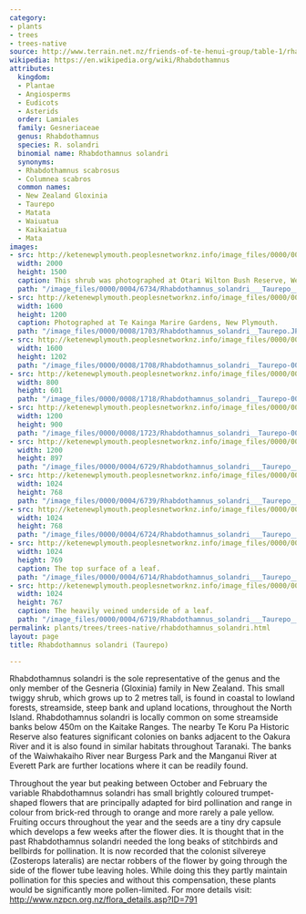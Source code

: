 ```yaml
---
category:
- plants
- trees
- trees-native
source: http://www.terrain.net.nz/friends-of-te-henui-group/table-1/rhabdothamnus-solandri-taurepo.html
wikipedia: https://en.wikipedia.org/wiki/Rhabdothamnus
attributes:
  kingdom:
  - Plantae
  - Angiosperms
  - Eudicots
  - Asterids
  order: Lamiales
  family: Gesneriaceae
  genus: Rhabdothamnus
  species: R. solandri
  binomial name: Rhabdothamnus solandri
  synonyms:
  - Rhabdothamnus scabrosus
  - Columnea scabros
  common names:
  - New Zealand Gloxinia
  - Taurepo
  - Matata
  - Waiuatua
  - Kaikaiatua
  - Mata
images:
- src: http://ketenewplymouth.peoplesnetworknz.info/image_files/0000/0004/6734/Rhabdothamnus_solandri___Taurepo__New_Zealand_Gloxinia-009.JPG
  width: 2000
  height: 1500
  caption: This shrub was photographed at Otari Wilton Bush Reserve, Wellington.
  path: "/image_files/0000/0004/6734/Rhabdothamnus_solandri___Taurepo__New_Zealand_Gloxinia-009.JPG"
- src: http://ketenewplymouth.peoplesnetworknz.info/image_files/0000/0008/1703/Rhabdothamnus_solandri__Taurepo.JPG
  width: 1600
  height: 1200
  caption: Photographed at Te Kainga Marire Gardens, New Plymouth.
  path: "/image_files/0000/0008/1703/Rhabdothamnus_solandri__Taurepo.JPG"
- src: http://ketenewplymouth.peoplesnetworknz.info/image_files/0000/0008/1708/Rhabdothamnus_solandri__Taurepo-002.JPG
  width: 1600
  height: 1202
  path: "/image_files/0000/0008/1708/Rhabdothamnus_solandri__Taurepo-002.JPG"
- src: http://ketenewplymouth.peoplesnetworknz.info/image_files/0000/0008/1718/Rhabdothamnus_solandri__Taurepo-003.JPG
  width: 800
  height: 601
  path: "/image_files/0000/0008/1718/Rhabdothamnus_solandri__Taurepo-003.JPG"
- src: http://ketenewplymouth.peoplesnetworknz.info/image_files/0000/0008/1723/Rhabdothamnus_solandri__Taurepo-004.JPG
  width: 1200
  height: 900
  path: "/image_files/0000/0008/1723/Rhabdothamnus_solandri__Taurepo-004.JPG"
- src: http://ketenewplymouth.peoplesnetworknz.info/image_files/0000/0004/6729/Rhabdothamnus_solandri___Taurepo__New_Zealand_Gloxinia-007.JPG
  width: 1200
  height: 897
  path: "/image_files/0000/0004/6729/Rhabdothamnus_solandri___Taurepo__New_Zealand_Gloxinia-007.JPG"
- src: http://ketenewplymouth.peoplesnetworknz.info/image_files/0000/0004/6739/Rhabdothamnus_solandri___Taurepo__New_Zealand_Gloxinia-012.JPG
  width: 1024
  height: 768
  path: "/image_files/0000/0004/6739/Rhabdothamnus_solandri___Taurepo__New_Zealand_Gloxinia-012.JPG"
- src: http://ketenewplymouth.peoplesnetworknz.info/image_files/0000/0004/6724/Rhabdothamnus_solandri___Taurepo__New_Zealand_Gloxinia-006.JPG
  width: 1024
  height: 768
  path: "/image_files/0000/0004/6724/Rhabdothamnus_solandri___Taurepo__New_Zealand_Gloxinia-006.JPG"
- src: http://ketenewplymouth.peoplesnetworknz.info/image_files/0000/0004/6714/Rhabdothamnus_solandri___Taurepo__New_Zealand_Gloxinia-002.JPG
  width: 1024
  height: 769
  caption: The top surface of a leaf.
  path: "/image_files/0000/0004/6714/Rhabdothamnus_solandri___Taurepo__New_Zealand_Gloxinia-002.JPG"
- src: http://ketenewplymouth.peoplesnetworknz.info/image_files/0000/0004/6719/Rhabdothamnus_solandri___Taurepo__New_Zealand_Gloxinia-003.JPG
  width: 1024
  height: 767
  caption: The heavily veined underside of a leaf.
  path: "/image_files/0000/0004/6719/Rhabdothamnus_solandri___Taurepo__New_Zealand_Gloxinia-003.JPG"
permalink: plants/trees/trees-native/rhabdothamnus_solandri.html
layout: page
title: Rhabdothamnus solandri (Taurepo)

---
```

Rhabdothamnus solandri is the sole representative of the genus and the only member of the Gesneria (Gloxinia) family in New Zealand. This small twiggy shrub, which grows up to 2 metres tall, is found in coastal to lowland forests, streamside, steep bank and upland locations, throughout the North Island. Rhabdothamnus solandri is locally common on some streamside banks below 450m on the Kaitake Ranges. The nearby Te Koru Pa Historic Reserve also features significant colonies on banks adjacent to the Oakura River and it is also found in similar habitats throughout Taranaki. The banks of the Waiwhakaiho River near Burgess Park and the Manganui River at Everett Park are further locations where it can be readily found.

Throughout the year but peaking between October and February the variable Rhabdothamnus solandri has small brightly coloured trumpet-shaped flowers that are principally adapted for bird pollination and range in colour from brick-red through to orange and more rarely a pale yellow. Fruiting occurs throughout the year and the seeds are a tiny dry capsule which develops a few weeks after the flower dies.
It is thought that in the past Rhabdothamnus solandri needed the long beaks of stitchbirds and bellbirds for pollination. It is now recorded that the colonist silvereye (Zosterops lateralis) are nectar robbers of the flower by going through the side of the flower tube leaving holes. While doing this they partly maintain pollination for this species and without this compensation, these plants would be significantly more pollen-limited.
For more details visit: <a href="http://www.nzpcn.org.nz/flora_details.asp?ID=791" target="_blank">http://www.nzpcn.org.nz/flora_details.asp?ID=791</a>

